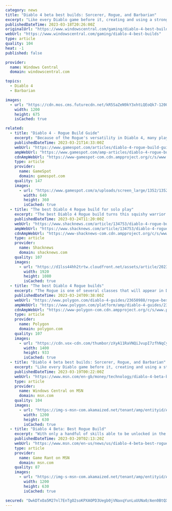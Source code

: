 ```yaml
---
category: news
title: "Diablo 4 beta best builds: Sorcerer, Rogue, and Barbarian"
excerpt: "Like every Diablo game before it, creating and using a strong character build is the core of what makes Diablo 4 fun to play. However, since each class has a huge variety of different skills and skill ..."
publishedDateTime: 2023-03-18T20:26:00Z
originalUrl: "https://www.windowscentral.com/gaming/diablo-4-best-builds"
webUrl: "https://www.windowscentral.com/gaming/diablo-4-best-builds"
type: article
quality: 104
heat: -1
published: false

provider:
  name: Windows Central
  domain: windowscentral.com

topics:
  - Diablo 4
  - Barbarian

images:
  - url: "https://cdn.mos.cms.futurecdn.net/kR5SaZeN9kY3xhtLQEoQk7-1200-80.png"
    width: 1200
    height: 675
    isCached: true

related:
  - title: "Diablo 4 - Rogue Build Guide"
    excerpt: "Because of the Rogue's versatility in Diablo 4, many players are puzzled as to how to properly build out their character. In this guide, we will be going over our recommended build guide for the Rogue ..."
    publishedDateTime: 2023-03-21T14:33:00Z
    webUrl: "https://www.gamespot.com/articles/diablo-4-rogue-build-guide/1100-6512551/"
    ampWebUrl: "https://www.gamespot.com/amp-articles/diablo-4-rogue-build-guide/1100-6512551/"
    cdnAmpWebUrl: "https://www-gamespot-com.cdn.ampproject.org/c/s/www.gamespot.com/amp-articles/diablo-4-rogue-build-guide/1100-6512551/"
    type: article
    provider:
      name: GameSpot
      domain: gamespot.com
    quality: 147
    images:
      - url: "https://www.gamespot.com/a/uploads/screen_large/1352/13527689/4114967-livestream_diablo4beta.jpg"
        width: 640
        height: 360
        isCached: true
  - title: "The best Diablo 4 Rogue build for solo play"
    excerpt: "The best Diablo 4 Rogue build turns this squishy warrior into a deadly assassin. Rogues are flexible fighters with a broad range of skills. They lend themselves to deep specialization, but you can get ..."
    publishedDateTime: 2023-03-24T11:20:00Z
    webUrl: "https://www.shacknews.com/article/134753/diablo-4-rogue-build"
    ampWebUrl: "https://www.shacknews.com/article/134753/diablo-4-rogue-build?amphtml=1"
    cdnAmpWebUrl: "https://www-shacknews-com.cdn.ampproject.org/c/s/www.shacknews.com/article/134753/diablo-4-rogue-build?amphtml=1"
    type: article
    provider:
      name: Shacknews
      domain: shacknews.com
    quality: 107
    images:
      - url: "https://d1lss44hh2trtw.cloudfront.net/assets/article/2023/03/23/diablo-4-rogue-build_feature.jpg"
        width: 1920
        height: 1080
        isCached: true
  - title: "The best Diablo 4 Rogue builds"
    excerpt: "The Rogue is one of several classes that will appear in Diablo 4, alongside series mainstays such as the Barbarian, Necromancer, and Druid. What the Rogue lacks in raw damage output, the class makes ..."
    publishedDateTime: 2023-03-24T09:38:00Z
    webUrl: "https://www.polygon.com/diablo-4-guides/23650988/rogue-best-build-skills"
    ampWebUrl: "https://www.polygon.com/platform/amp/diablo-4-guides/23650988/rogue-best-build-skills"
    cdnAmpWebUrl: "https://www-polygon-com.cdn.ampproject.org/c/s/www.polygon.com/platform/amp/diablo-4-guides/23650988/rogue-best-build-skills"
    type: article
    provider:
      name: Polygon
      domain: polygon.com
    quality: 107
    images:
      - url: "https://cdn.vox-cdn.com/thumbor/zXyA11RaVNQiJvupI7zfhNqCyPk=/0x0:1920x1080/1400x933/filters:focal(807x387:1113x693):no_upscale()/cdn.vox-cdn.com/uploads/chorus_image/image/72110658/Diablo_IV_Rogue_Key_Art.0.jpg"
        width: 1400
        height: 933
        isCached: true
  - title: "Diablo 4 beta best builds: Sorcerer, Rogue, and Barbarian"
    excerpt: "Like every Diablo game before it, creating and using a strong character build is the core of what makes Diablo 4 fun to play. However, since each class has a huge variety of different skills and skill ..."
    publishedDateTime: 2023-03-19T00:22:00Z
    webUrl: "https://www.msn.com/en-gb/money/technology/diablo-4-beta-best-builds-sorcerer-rogue-and-barbarian/ar-AA18OddO"
    type: article
    provider:
      name: Windows Central on MSN
      domain: msn.com
    quality: 104
    images:
      - url: "https://img-s-msn-com.akamaized.net/tenant/amp/entityid/AA18NYja.img?h=630&w=1200&m=6&q=60&o=t&l=f&f=jpg"
        width: 1200
        height: 630
        isCached: true
  - title: "Diablo 4 Beta: Best Rogue Build"
    excerpt: "With only a handful of skills able to be unlocked in the beta period, it's still possible to have an overpowered rogue in Diablo 4."
    publishedDateTime: 2023-03-20T02:13:20Z
    webUrl: "https://www.msn.com/en-us/news/us/diablo-4-beta-best-rogue-build/ar-AA18Q5kg"
    type: article
    provider:
      name: Game Rant on MSN
      domain: msn.com
    quality: 87
    images:
      - url: "https://img-s-msn-com.akamaized.net/tenant/amp/entityid/AA18Q7Yu.img?h=630&w=1200&m=6&q=60&o=t&l=f&f=jpg"
        width: 1200
        height: 630
        isCached: true

secured: "DwkDTxOa5M27nl7EnTgO2soKPXAOPD3Uegb0jVNaxqYunLuUUNa0/Aen0BtQXFNN81P36kwljKvhIMLIikUQldAt8i1ifNBwGRTowhfJ9nTlaj2yXYk8um6/HrWx4GAaHNayhs3QhihSH6F7iHgyKYBZpnkOojO5YPlUooDm15ujlAvL+JNd4nY0ZrmrnhmoLDAl8YjeNEpvQpXBl6qIQifV2RkZh3b8d4PnbpJrBjkUm4/uMVv96xwbRda3RpZz8eyRBkeSb5o4tLXzUybWtdeBiINTinO2CASsptgBsbHA9eg3wFqq/dbFotDiA3rY/acnSuL+X2dJQWW9sz9XS7BXRcHOwAm1rA0UTZV3LBg=;lO66Y06B1Ki4K4Z4I2BbSg=="
---
```


